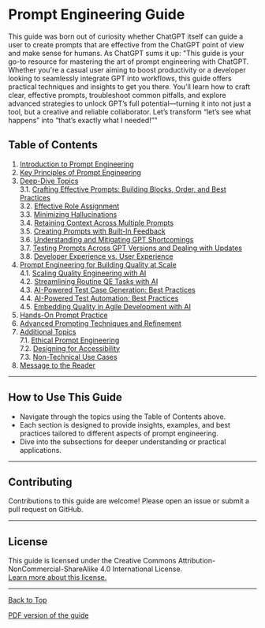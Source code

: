 <a name="top"></a>

# Prompt Engineering Guide

This guide was born out of curiosity whether ChatGPT itself can guide a user to create prompts that are effective from the ChatGPT point of view and  make sense for humans.
As ChatGPT sums it up: "This guide is your go-to resource for mastering the art of prompt engineering with ChatGPT. Whether you're a casual user aiming to boost productivity or a developer looking to seamlessly integrate GPT into workflows, this guide offers practical techniques and insights to get you there. You'll learn how to craft clear, effective prompts, troubleshoot common pitfalls, and explore advanced strategies to unlock GPT’s full potential—turning it into not just a tool, but a creative and reliable collaborator. Let’s transform “let’s see what happens” into “that’s exactly what I needed!”"

## Table of Contents

1. [Introduction to Prompt Engineering](guide/1-introduction.md)  
2. [Key Principles of Prompt Engineering](guide/2-key-principles.md)  
3. [Deep-Dive Topics](guide/3-deep-dive-topics.md)  
   3.1. [Crafting Effective Prompts: Building Blocks, Order, and Best Practices](guide/3.1-crafting-prompts.md)  
   3.2. [Effective Role Assignment](guide/3.2-role-assignment.md)  
   3.3. [Minimizing Hallucinations](guide/3.3-minimizing-hallucinations.md)  
   3.4. [Retaining Context Across Multiple Prompts](guide/3.4-retaining-context.md)  
   3.5. [Creating Prompts with Built-In Feedback](guide/3.5-feedback-prompts.md)  
   3.6. [Understanding and Mitigating GPT Shortcomings](guide/3.6-mitigating-shortcomings.md)  
   3.7. [Testing Prompts Across GPT Versions and Dealing with Updates](guide/3.7-testing-prompts.md)  
   3.8. [Developer Experience vs. User Experience](guide/3.8-dev-vs-user.md)  
4. [Prompt Engineering for Building Quality at Scale](guide/4-quality-at-scale.md)  
   4.1. [Scaling Quality Engineering with AI](guide/4.1-scaling-quality.md)  
   4.2. [Streamlining Routine QE Tasks with AI](guide/4.2-streamlining-tasks.md)  
   4.3. [AI-Powered Test Case Generation: Best Practices](guide/4.3-test-case-generation.md)  
   4.4. [AI-Powered Test Automation: Best Practices](guide/4.4-test-automation.md)  
   4.5. [Embedding Quality in Agile Development with AI](guide/4.5-agile-development.md)  
5. [Hands-On Prompt Practice](guide/5-hands-on-practice.md)  
6. [Advanced Prompting Techniques and Refinement](guide/6-advanced-techniques.md)  
7. [Additional Topics](guide/7-additional-topics.md)  
   7.1. [Ethical Prompt Engineering](guide/7.1-ethical-prompting.md)  
   7.2. [Designing for Accessibility](guide/7.2-accessibility.md)  
   7.3. [Non-Technical Use Cases](guide/7.3-non-technical.md)  
8. [Message to the Reader](guide/message-to-reader.md)  

---

## How to Use This Guide
- Navigate through the topics using the Table of Contents above.
- Each section is designed to provide insights, examples, and best practices tailored to different aspects of prompt engineering.
- Dive into the subsections for deeper understanding or practical applications.

---

## Contributing
Contributions to this guide are welcome! Please open an issue or submit a pull request on GitHub.

---

## License
This guide is licensed under the Creative Commons Attribution-NonCommercial-ShareAlike 4.0 International License.  
[Learn more about this license.](http://creativecommons.org/licenses/by-nc-sa/4.0/)

---

[Back to Top](#top)

[PDF version of the guide](../resources/Prompt_Engineering_Guide.pdf)
